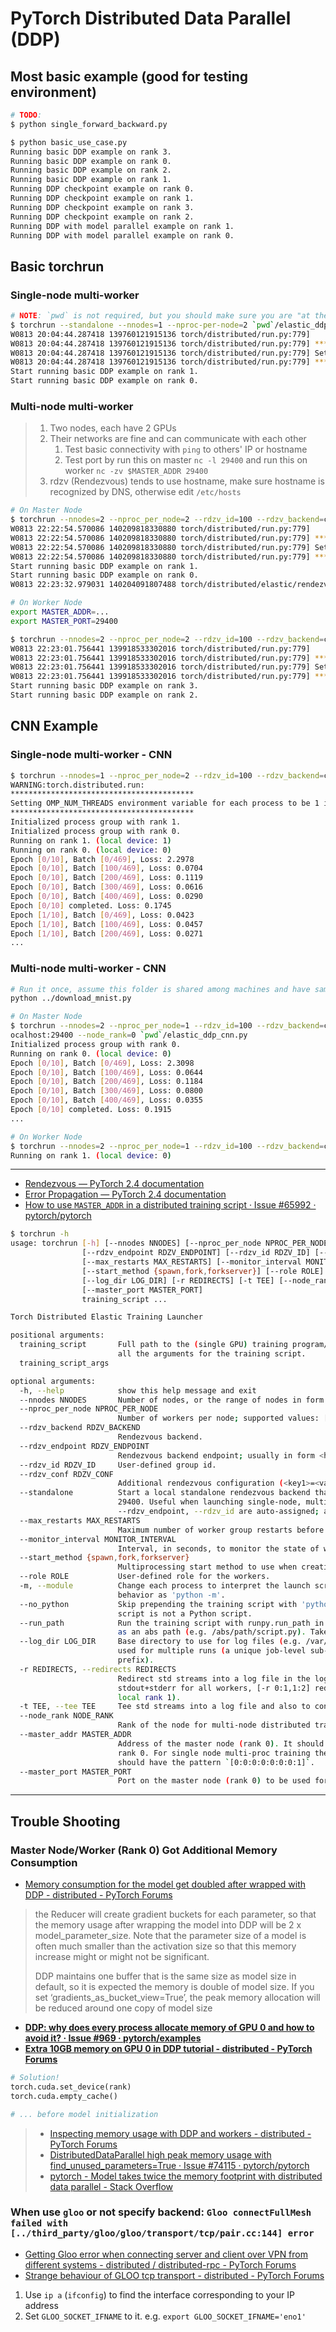 # PyTorch Distributed Data Parallel (DDP)

## Most basic example (good for testing environment)

```bash
# TODO: 
$ python single_forward_backward.py

$ python basic_use_case.py
Running basic DDP example on rank 3.
Running basic DDP example on rank 0.
Running basic DDP example on rank 2.
Running basic DDP example on rank 1.
Running DDP checkpoint example on rank 0.
Running DDP checkpoint example on rank 1.
Running DDP checkpoint example on rank 3.
Running DDP checkpoint example on rank 2.
Running DDP with model parallel example on rank 1.
Running DDP with model parallel example on rank 0.
```

## Basic torchrun

### Single-node multi-worker

```bash
# NOTE: `pwd` is not required, but you should make sure you are "at the same directory with the file"
$ torchrun --standalone --nnodes=1 --nproc-per-node=2 `pwd`/elastic_ddp.py
W0813 20:04:44.287418 139760121915136 torch/distributed/run.py:779]
W0813 20:04:44.287418 139760121915136 torch/distributed/run.py:779] *****************************************
W0813 20:04:44.287418 139760121915136 torch/distributed/run.py:779] Setting OMP_NUM_THREADS environment variable for each process to be 1 in default, to avoid your system being overloaded, please further tune the variable for optimal performance in your application as needed.
W0813 20:04:44.287418 139760121915136 torch/distributed/run.py:779] *****************************************
Start running basic DDP example on rank 1.
Start running basic DDP example on rank 0.
```

### Multi-node multi-worker

> 1. Two nodes, each have 2 GPUs
> 2. Their networks are fine and can communicate with each other
>    1. Test basic connectivity with `ping` to others' IP or hostname
>    2. Test port by run this on master `nc -l 29400` and run this on worker `nc -zv $MASTER_ADDR 29400`
> 3. rdzv (Rendezvous) tends to use hostname, make sure hostname is recognized by DNS, otherwise edit `/etc/hosts`

```bash
# On Master Node
$ torchrun --nnodes=2 --nproc_per_node=2 --rdzv_id=100 --rdzv_backend=c10d --rdzv_endpoint=localhost:29400 --node_rank=0 `pwd`/elastic_ddp.py
W0813 22:22:54.570086 140209818330880 torch/distributed/run.py:779]
W0813 22:22:54.570086 140209818330880 torch/distributed/run.py:779] *****************************************
W0813 22:22:54.570086 140209818330880 torch/distributed/run.py:779] Setting OMP_NUM_THREADS environment variable for each process to be 1 in default, to avoid your system being overloaded, please further tune the variable for optimal performance in your application as needed.
W0813 22:22:54.570086 140209818330880 torch/distributed/run.py:779] *****************************************
Start running basic DDP example on rank 1.
Start running basic DDP example on rank 0.
W0813 22:23:32.979031 140204091807488 torch/distributed/elastic/rendezvous/dynamic_rendezvous.py:1267] The node 'xxxxx' has failed to send a keep-alive heartbeat to the rendezvous '100' due to an error of type RendezvousTimeoutError.

# On Worker Node
export MASTER_ADDR=...
export MASTER_PORT=29400

$ torchrun --nnodes=2 --nproc_per_node=2 --rdzv_id=100 --rdzv_backend=c10d --rdzv_endpoint=$MASTER_ADDR:$MASTER_PORT --node_rank=1 `pwd`/elastic_ddp.py
W0813 22:23:01.756441 139918533302016 torch/distributed/run.py:779]
W0813 22:23:01.756441 139918533302016 torch/distributed/run.py:779] *****************************************
W0813 22:23:01.756441 139918533302016 torch/distributed/run.py:779] Setting OMP_NUM_THREADS environment variable for each process to be 1 in default, to avoid your system being overloaded, please further tune the variable for optimal performance in your application as needed.
W0813 22:23:01.756441 139918533302016 torch/distributed/run.py:779] *****************************************
Start running basic DDP example on rank 3.
Start running basic DDP example on rank 2.
```

## CNN Example

### Single-node multi-worker - CNN

```bash
$ torchrun --nnodes=1 --nproc_per_node=2 --rdzv_id=100 --rdzv_backend=c10d --rdzv_endpoint=localhost:29400 --node_rank=0 `pwd`/elastic_ddp_cnn.py
WARNING:torch.distributed.run:
*****************************************
Setting OMP_NUM_THREADS environment variable for each process to be 1 in default, to avoid your system being overloaded, please further tune the variable for optimal performance in your application as needed.
*****************************************
Initialized process group with rank 1.
Initialized process group with rank 0.
Running on rank 1. (local device: 1)
Running on rank 0. (local device: 0)
Epoch [0/10], Batch [0/469], Loss: 2.2978
Epoch [0/10], Batch [100/469], Loss: 0.0704
Epoch [0/10], Batch [200/469], Loss: 0.1119
Epoch [0/10], Batch [300/469], Loss: 0.0616
Epoch [0/10], Batch [400/469], Loss: 0.0290
Epoch [0/10] completed. Loss: 0.1745
Epoch [1/10], Batch [0/469], Loss: 0.0423
Epoch [1/10], Batch [100/469], Loss: 0.0457
Epoch [1/10], Batch [200/469], Loss: 0.0271
...
```

### Multi-node multi-worker - CNN

```bash
# Run it once, assume this folder is shared among machines and have same route
python ../download_mnist.py

# On Master Node
$ torchrun --nnodes=2 --nproc_per_node=1 --rdzv_id=100 --rdzv_backend=c10d --rdzv_endpoint=l
ocalhost:29400 --node_rank=0 `pwd`/elastic_ddp_cnn.py
Initialized process group with rank 0.
Running on rank 0. (local device: 0)
Epoch [0/10], Batch [0/469], Loss: 2.3098
Epoch [0/10], Batch [100/469], Loss: 0.0644
Epoch [0/10], Batch [200/469], Loss: 0.1184
Epoch [0/10], Batch [300/469], Loss: 0.0800
Epoch [0/10], Batch [400/469], Loss: 0.0355
Epoch [0/10] completed. Loss: 0.1915
...

# On Worker Node
$ torchrun --nnodes=2 --nproc_per_node=1 --rdzv_id=100 --rdzv_backend=c10d --rdzv_endpoint=$MASTER_ADDR:$MASTER_PORT --node_rank=1 `pwd`/elastic_ddp_cnn.py                                                                                                                             ^Initialized process group with rank 1.
Running on rank 1. (local device: 0)
```

---

- [Rendezvous — PyTorch 2.4 documentation](https://pytorch.org/docs/stable/elastic/rendezvous.html)
- [Error Propagation — PyTorch 2.4 documentation](https://pytorch.org/docs/stable/elastic/errors.html)
- [How to use `MASTER_ADDR` in a distributed training script · Issue #65992 · pytorch/pytorch](https://github.com/pytorch/pytorch/issues/65992)

```bash
$ torchrun -h
usage: torchrun [-h] [--nnodes NNODES] [--nproc_per_node NPROC_PER_NODE] [--rdzv_backend RDZV_BACKEND]
                [--rdzv_endpoint RDZV_ENDPOINT] [--rdzv_id RDZV_ID] [--rdzv_conf RDZV_CONF] [--standalone]
                [--max_restarts MAX_RESTARTS] [--monitor_interval MONITOR_INTERVAL]
                [--start_method {spawn,fork,forkserver}] [--role ROLE] [-m] [--no_python] [--run_path]
                [--log_dir LOG_DIR] [-r REDIRECTS] [-t TEE] [--node_rank NODE_RANK] [--master_addr MASTER_ADDR]
                [--master_port MASTER_PORT]
                training_script ...

Torch Distributed Elastic Training Launcher

positional arguments:
  training_script       Full path to the (single GPU) training program/script to be launched in parallel, followed by
                        all the arguments for the training script.
  training_script_args

optional arguments:
  -h, --help            show this help message and exit
  --nnodes NNODES       Number of nodes, or the range of nodes in form <minimum_nodes>:<maximum_nodes>.
  --nproc_per_node NPROC_PER_NODE
                        Number of workers per node; supported values: [auto, cpu, gpu, int].
  --rdzv_backend RDZV_BACKEND
                        Rendezvous backend.
  --rdzv_endpoint RDZV_ENDPOINT
                        Rendezvous backend endpoint; usually in form <host>:<port>.
  --rdzv_id RDZV_ID     User-defined group id.
  --rdzv_conf RDZV_CONF
                        Additional rendezvous configuration (<key1>=<value1>,<key2>=<value2>,...).
  --standalone          Start a local standalone rendezvous backend that is represented by a C10d TCP store on port
                        29400. Useful when launching single-node, multi-worker job. If specified --rdzv_backend,
                        --rdzv_endpoint, --rdzv_id are auto-assigned; any explicitly set values are ignored.
  --max_restarts MAX_RESTARTS
                        Maximum number of worker group restarts before failing.
  --monitor_interval MONITOR_INTERVAL
                        Interval, in seconds, to monitor the state of workers.
  --start_method {spawn,fork,forkserver}
                        Multiprocessing start method to use when creating workers.
  --role ROLE           User-defined role for the workers.
  -m, --module          Change each process to interpret the launch script as a Python module, executing with the same
                        behavior as 'python -m'.
  --no_python           Skip prepending the training script with 'python' - just execute it directly. Useful when the
                        script is not a Python script.
  --run_path            Run the training script with runpy.run_path in the same interpreter. Script must be provided
                        as an abs path (e.g. /abs/path/script.py). Takes precedence over --no_python.
  --log_dir LOG_DIR     Base directory to use for log files (e.g. /var/log/torch/elastic). The same directory is re-
                        used for multiple runs (a unique job-level sub-directory is created with rdzv_id as the
                        prefix).
  -r REDIRECTS, --redirects REDIRECTS
                        Redirect std streams into a log file in the log directory (e.g. [-r 3] redirects both
                        stdout+stderr for all workers, [-r 0:1,1:2] redirects stdout for local rank 0 and stderr for
                        local rank 1).
  -t TEE, --tee TEE     Tee std streams into a log file and also to console (see --redirects for format).
  --node_rank NODE_RANK
                        Rank of the node for multi-node distributed training.
  --master_addr MASTER_ADDR
                        Address of the master node (rank 0). It should be either the IP address or the hostname of
                        rank 0. For single node multi-proc training the --master_addr can simply be 127.0.0.1; IPv6
                        should have the pattern `[0:0:0:0:0:0:0:1]`.
  --master_port MASTER_PORT
                        Port on the master node (rank 0) to be used for communication during distributed training.
```

---

## Trouble Shooting

### Master Node/Worker (Rank 0) Got Additional Memory Consumption

- [Memory consumption for the model get doubled after wrapped with DDP - distributed - PyTorch Forums](https://discuss.pytorch.org/t/memory-consumption-for-the-model-get-doubled-after-wrapped-with-ddp/130837/4)

> the Reducer will create gradient buckets for each parameter, so that the memory usage after wrapping the model into DDP will be 2 x model_parameter_size. Note that the parameter size of a model is often much smaller than the activation size so that this memory increase might or might not be significant.
>
> DDP maintains one buffer that is the same size as model size in default, so it is expected the memory is double of model size. If you set ‘gradients_as_bucket_view=True’, the peak memory allocation will be reduced around one copy of model size

- [**DDP: why does every process allocate memory of GPU 0 and how to avoid it? · Issue #969 · pytorch/examples**](https://github.com/pytorch/examples/issues/969)
- [**Extra 10GB memory on GPU 0 in DDP tutorial - distributed - PyTorch Forums**](https://discuss.pytorch.org/t/extra-10gb-memory-on-gpu-0-in-ddp-tutorial/118113)

```py
# Solution!
torch.cuda.set_device(rank)
torch.cuda.empty_cache()

# ... before model initialization
```

> - [Inspecting memory usage with DDP and workers - distributed - PyTorch Forums](https://discuss.pytorch.org/t/inspecting-memory-usage-with-ddp-and-workers/114478)
> - [DistributedDataParallel high peak memory usage with find_unused_parameters=True · Issue #74115 · pytorch/pytorch](https://github.com/pytorch/pytorch/issues/74115)
> - [pytorch - Model takes twice the memory footprint with distributed data parallel - Stack Overflow](https://stackoverflow.com/questions/68949954/model-takes-twice-the-memory-footprint-with-distributed-data-parallel)

### When use `gloo` or not specify backend: `Gloo connectFullMesh failed with [../third_party/gloo/gloo/transport/tcp/pair.cc:144] error`

- [Getting Gloo error when connecting server and client over VPN from different systems - distributed / distributed-rpc - PyTorch Forums](https://discuss.pytorch.org/t/getting-gloo-error-when-connecting-server-and-client-over-vpn-from-different-systems/191076)
- [Strange behaviour of GLOO tcp transport - distributed - PyTorch Forums](https://discuss.pytorch.org/t/strange-behaviour-of-gloo-tcp-transport/66651/27?page=2)

1. Use `ip a` (`ifconfig`) to find the interface corresponding to your IP address
2. Set `GLOO_SOCKET_IFNAME` to it. e.g. `export GLOO_SOCKET_IFNAME='eno1'`
